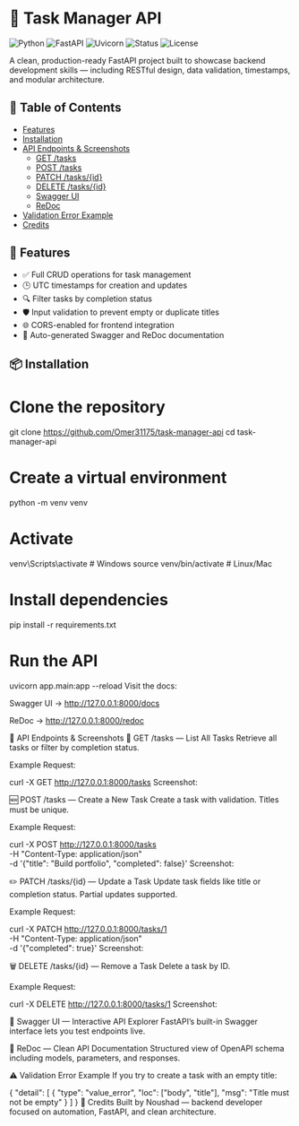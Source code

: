 # 🧠 Task Manager API

![Python](https://img.shields.io/badge/Python-3.12-blue?logo=python)
![FastAPI](https://img.shields.io/badge/FastAPI-0.110-009688?logo=fastapi)
![Uvicorn](https://img.shields.io/badge/Uvicorn-Running-success?logo=uvicorn)
![Status](https://img.shields.io/badge/Status-Completed-brightgreen)
![License](https://img.shields.io/badge/License-MIT-lightgrey)

A clean, production-ready FastAPI project built to showcase backend development skills — including RESTful design, data validation, timestamps, and modular architecture.



## 📑 Table of Contents

- [Features](#🚀-features)
- [Installation](#📦-installation)
- [API Endpoints & Screenshots](#📮-api-endpoints--screenshots)
  - [GET /tasks](#🧭-get-tasks-—-list-all-tasks)
  - [POST /tasks](#🆕-post-tasks-—-create-a-new-task)
  - [PATCH /tasks/{id}](#✏️-patch-tasksid-—-update-a-task)
  - [DELETE /tasks/{id}](#🗑️-delete-tasksid-—-remove-a-task)
  - [Swagger UI](#🧭-swagger-ui-—-interactive-api-explorer)
  - [ReDoc](#📘-redoc-—-clean-api-documentation)
- [Validation Error Example](#⚠️-validation-error-example)
- [Credits](#🙌-credits)



## 🚀 Features

- ✅ Full CRUD operations for task management
- 🕒 UTC timestamps for creation and updates
- 🔍 Filter tasks by completion status
- 🛡️ Input validation to prevent empty or duplicate titles
- 🌐 CORS-enabled for frontend integration
- 📄 Auto-generated Swagger and ReDoc documentation



## 📦 Installation


# Clone the repository
git clone https://github.com/Omer31175/task-manager-api
cd task-manager-api

# Create a virtual environment
python -m venv venv
# Activate
venv\Scripts\activate     # Windows
source venv/bin/activate  # Linux/Mac

# Install dependencies
pip install -r requirements.txt

# Run the API
uvicorn app.main:app --reload
Visit the docs:

Swagger UI → http://127.0.0.1:8000/docs

ReDoc → http://127.0.0.1:8000/redoc

📮 API Endpoints & Screenshots
🧭 GET /tasks — List All Tasks
Retrieve all tasks or filter by completion status.

Example Request:



curl -X GET http://127.0.0.1:8000/tasks
Screenshot:


🆕 POST /tasks — Create a New Task
Create a task with validation. Titles must be unique.

Example Request:



curl -X POST http://127.0.0.1:8000/tasks \
  -H "Content-Type: application/json" \
  -d '{"title": "Build portfolio", "completed": false}'
Screenshot:


✏️ PATCH /tasks/{id} — Update a Task
Update task fields like title or completion status. Partial updates supported.

Example Request:



curl -X PATCH http://127.0.0.1:8000/tasks/1 \
  -H "Content-Type: application/json" \
  -d '{"completed": true}'
Screenshot:


🗑️ DELETE /tasks/{id} — Remove a Task
Delete a task by ID.

Example Request:



curl -X DELETE http://127.0.0.1:8000/tasks/1
Screenshot:


🧭 Swagger UI — Interactive API Explorer
FastAPI’s built-in Swagger interface lets you test endpoints live.



📘 ReDoc — Clean API Documentation
Structured view of OpenAPI schema including models, parameters, and responses.



⚠️ Validation Error Example
If you try to create a task with an empty title:



{
  "detail": [
    {
      "type": "value_error",
      "loc": ["body", "title"],
      "msg": "Title must not be empty"
    }
  ]
}
🙌 Credits
Built by Noushad — backend developer focused on automation, FastAPI, and clean architecture.

